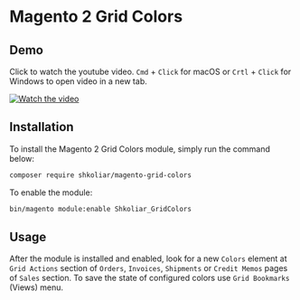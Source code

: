 # Magento 2 Grid Colors

## Demo

Click to watch the youtube video. `Cmd` + `Click` for macOS or `Crtl` + `Click` for Windows to open video in a new tab.

[![Watch the video](https://img.youtube.com/vi/eJ1ZgUQ_S4U/maxresdefault.jpg)](https://youtu.be/eJ1ZgUQ_S4U)

## Installation

To install the Magento 2 Grid Colors module, simply run the command below:

```bash
composer require shkoliar/magento-grid-colors
```

To enable the module:

```bash
bin/magento module:enable Shkoliar_GridColors
```

## Usage 

After the module is installed and enabled, look for a new `Colors` element at `Grid Actions` section of `Orders`, `Invoices`, `Shipments` or `Credit Memos` pages of `Sales` section. To save the state of configured colors use `Grid Bookmarks` (Views) menu.
